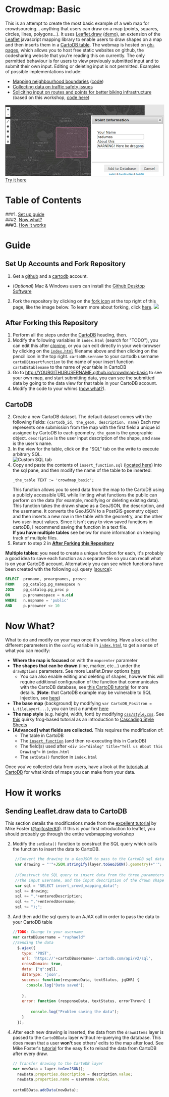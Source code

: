 # Crowdmap: Basic
This is an attempt to create the most basic example of a web map for crowdsourcing... anything that users can draw on a map (points, squares, circles, lines, polygons...).
It uses [Leaflet.draw](https://github.com/Leaflet/Leaflet.draw) ([demo](https://leaflet.github.io/Leaflet.draw/)), an extension of the [Leaflet](http://leafletjs.com/reference.html) javascript mapping library to enable users to draw shapes on a map and then inserts them in a [CartoDB table](https://cartodb.com/data/). The webmap is hosted on [gh-pages](https://pages.github.com/), which allows you to host free static websites on github, the codesharing website that you're reading this on currently. The only permitted behaviour is for users to view previously submitted input and to submit their own input. Editing or deleting input is not permitted. Examples of possible implementations include:
 - [Mapping neighbourhood boundaries](http://bostonography.com/hoods) ([code](https://github.com/mjfoster83/neighborhoods)) 
 - [Collecting data on traffic safety issues](http://app01.cityofboston.gov/VZSafety/#_=_)
 - [Soliciting input on routes and points for better biking infrastructure](http://boston-cyclists-union.github.io/bikeways4everybody) (based on this workshop, [code here](https://github.com/radumas/bikeways4everybody))

[![Example Screenshot](screenshot.png)](http://radumas.github.io/crowdmap-basic)  
[Try it here](http://radumas.github.io/crowdmap-basic)

# Table of Contents
###1. [Set up guide](#guide)  
###2. [Now what?](#now-what)  
###3. [How it works](#how-it-works)  


# Guide
## Set Up Accounts and Fork Repository

1. Get a [github](https://github.com/join) and a [cartodb](https://cartodb.com/signup) account.
  + (*Optional*) Mac & Windows users can install the [Github Desktop Software](https://desktop.github.com/)
2. Fork the repository by clicking on the [fork icon](#js-flash-container) at the top right of this page, like the image below. To learn more about forking, click [here](https://help.github.com/articles/fork-a-repo/).
[![](https://help.github.com/assets/images/help/repository/fork_button.jpg)](#js-flash-container)  

## After Forking this Repository

1. Perform all the steps under the [CartoDB](#cartodb) heading, then.  
2. Modify the following variables in `index.html` (search for "TODO"), you can edit this after [cloning](https://help.github.com/articles/cloning-a-repository/), or you can edit directly in your web-browser by clicking on the [`index.html`](index.html) filename above and then clicking on the pencil icon in the top right.
   `cartoDBusername` to your cartodb username
   `cartoDBinsertfunction` to the name of your insert function
   `cartoDBtablename` to the name of your table in CartoDB
3. Go to http://YOURGITHUBUSERNAME.github.io/crowdmap-basic to see your own map, and start submitting data, you can see the submitted data by going to the data view for that table in your CartoDB account.
4. Modify the code to your whims ([now what?](#now-what)). 


## CartoDB

2. Create a new CartoDB dataset. The default dataset comes with the following fields: `{cartodb_id, the_geom, description, name}`
   Each row represents one submission from the map with the first field a unique id assigned by CartoDB to each geometry. `the_geom` is the geographic object. `description` is the user input description of the shape, and `name` is the user's name.
3. In the view for the table, click on the "SQL" tab on the write to execute arbitrary SQL.  
![Custom SQL tab](https://i.stack.imgur.com/HPEHG.png)
4. Copy and paste the contents of `insert_function.sql` ([located here](insert_function.sql)) into the sql pane, and then modify the name of the table to be inserted:  
	```
	_the_table TEXT := 'crowdmap_basic';
	```  
	This function allows you to send data from the map to the CartoDB using a publicly accessible URL while limiting what functions the public can perform on the data (for example, modifying or deleting existing data). This function takes the drawn shape as a GeoJSON, the description, and the username. It converts the GeoJSON to a PostGIS geometry object and then inserts a new row in the table with the geometry, and the other two user-input values. Since it isn't easy to view saved functions in cartoDB, I recommend saving the function in a text file.  
	**If you have multiple tables** see below for more information on keeping track of multiple files.
5. Return to step 2 in [**After Forking this Repository**](#after-forking-this-repository)  

**Multiple tables:** you need to create a unique function for each, it's probably a good idea to save each function as a separate file so you can recall what is on your CartoDB account. Alternatively you can see which functions have been created with the following `sql` query ([source](http://stackoverflow.com/a/1559039/4047679)):  
```sql  
SELECT  proname, proargnames, prosrc 
FROM    pg_catalog.pg_namespace n
JOIN    pg_catalog.pg_proc p
ON      p.pronamespace = n.oid
WHERE   n.nspname = 'public' 
AND		p.proowner <> 10
```	 

# Now What?
What to do and modify on your map once it's working. Have a look at the different parameters in the `config` variable in [`index.html`](index.html) to get a sense of what you can modify:
 - **Where the map is focused** on with the `mapcenter` parameter
 - **The shapes that can be drawn** (line, marker, etc...) under the `drawOptions` parameters. See more Leaflet.Draw options [here](https://github.com/Leaflet/Leaflet.draw#options)  
     + You can also enable editing and deleting of shapes, however this will require additional configuration of the function that communicates with the CartoDB database, see [this CartoDB tutorial](http://blog.cartodb.com/read-and-write-to-cartodb-with-the-leaflet-draw-plugin/) for more details. (**Note**: that CartoDB example may be vulnerable to SQL Injection, see [here](https://dba.stackexchange.com/questions/49699/sql-injection-in-postgres-functions-vs-prepared-queries))
 - **The base map** (background) by modifying `var CartoDB_Positron = L.tileLayer(...)`, you can test a number [here](https://leaflet-extras.github.io/leaflet-providers/preview/)
 - **The map style** (e.g. height, width, font) by modifying [`css/style.css`](css/style.css). See [this](http://flexboxfroggy.com/) quirky frog-based tutorial as an introduction to [Cascading Style Sheets](http://stackoverflow.com/a/9289668/4047679)
 - **[Advanced] what fields are collected.** This requires the modification of:
   + The table in CartoDB
   + The [`insert_function`](insert_function.sql) (and then re-executing this in CartoDB)
   + The field(s) used after `<div id="dialog" title="Tell us About this Drawing">` in `index.html`
   + The `setData()` function in `index.html`

Once you've collected data from users, have a look at the [tutorials at CartoDB](http://docs.cartodb.com/tutorials/) for what kinds of maps you can make from your data.

# How it works
## Sending Leaflet.draw data to CartoDB  

This section details the modifications made from the [excellent tutorial](http://duspviz.mit.edu/web-map-workshop/cartodb-data-collection/#) by Mike Foster ([@mjfoster83](https://github.com/mjfoster83/web-map-workshop)). If this is your first introduction to leaflet, you should probably go through the entire webmapping workshop  

2. Modify the `setData()` function to construct the SQL query which calls the function to insert the data to CartoDB.
   ```javascript
    //Convert the drawing to a GeoJSON to pass to the CartoDB sql database
    var drawing = "'"+JSON.stringify(layer.toGeoJSON().geometry)+"'";

    //Construct the SQL query to insert data from the three parameters: the drawing, 
    //the input username, and the input description of the drawn shape
    var sql = "SELECT insert_crowd_mapping_data(";
    sql += drawing;
    sql += ","+enteredDescription;
    sql += ","+enteredUsername;
    sql += ");";
    ```  
3. And then add the sql query to an AJAX call in order to pass the data to your CartoDB table
    ```javascript
    //TODO: Change to your username
    var cartoDBusername = "raphaeld"  
    //Sending the data
      $.ajax({
        type: 'POST',
        url: 'https://'+cartoDBusername+'.cartodb.com/api/v2/sql',
        crossDomain: true,
        data: {"q":sql},
        dataType: 'json',
        success: function(responseData, textStatus, jqXHR) {
          console.log("Data saved");

        },
        error: function (responseData, textStatus, errorThrown) {

            console.log("Problem saving the data");
        }
      });
    ```
4. After each new drawing is inserted, the data from the `drawnItems` layer is passed to the `CartoDBData` layer without re-querying the database. This does mean that a user **won't** see others' edits to the map after load. See Mike Foster's [tutorial](http://duspviz.mit.edu/web-map-workshop/cartodb-data-collection/#) for the easy fix to reload the data from CartoDB after every draw.
    ```javascript
    // Transfer drawing to the CartoDB layer
    var newData = layer.toGeoJSON();
      newData.properties.description = description.value;
      newData.properties.name = username.value;

    cartoDBData.addData(newData);
    ```
